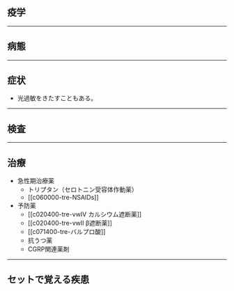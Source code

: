 ## 疫学
---
## 病態
---
## 症状
- 光過敏をきたすこともある。
---
## 検査
---
## 治療
- 急性期治療薬
	- トリプタン（セロトニン受容体作動薬）
	- [[c060000-tre-NSAIDs]]
- 予防薬
	- [[c020400-tre-vwIV カルシウム遮断薬]]
	- [[c020400-tre-vwII β遮断薬]]
	- [[c071400-tre-バルプロ酸]]
	- 抗うつ薬
	- CGRP関連薬剤
---
## セットで覚える疾患
